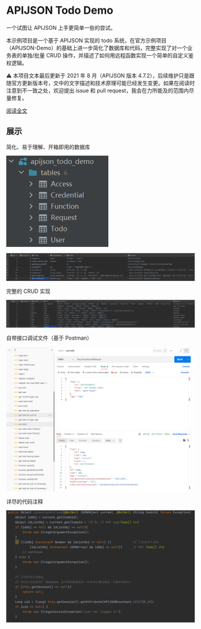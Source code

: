 # APIJSON Todo Demo

一个试图让 APIJSON 上手更简单一些的尝试。

本示例项目是一个基于 APIJSON 实现的 todo 系统，在官方示例项目（APIJSON-Demo）的基础上进一步简化了数据库和代码，完整实现了对一个业务表的单独/批量 CRUD 操作，并描述了如何用远程函数实现一个简单的自定义鉴权逻辑。

:warning: 本项目文本最后更新于 2021 年 8 月（APIJSON 版本 4.7.2），后续维护只是跟随官方更新版本号，文中的文字描述和技术原理可能已经发生变更。如果在阅读时注意到不一致之处，欢迎提出 issue 和 pull request，我会在力所能及的范围内尽量修复。

[阅读全文](https://github.com/jerrylususu/apijson_todo_demo/blob/master/FULLTEXT.md)

## 展示

简化、易于理解、开箱即用的数据库

![image-20210801223117628](README.assets/image-20210801223117628.png)

![image-20210801223138414](README.assets/image-20210801223138414.png)

完整的 CRUD 实现

![image-20210801223203817](README.assets/image-20210801223203817.png)

自带接口调试文件（基于 Postman）

![image-20210801223225240](README.assets/image-20210801223225240.png)

详尽的代码注释

![image-20210801223053319](README.assets/image-20210801223053319.png)